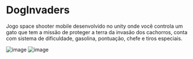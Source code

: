 # DogInvaders

Jogo space shooter mobile desenvolvido no unity onde você controla um gato que tem a missão de proteger a terra da invasão dos cachorros, conta com sistema de dificuldade, gasolina, pontuação, chefe e tiros especiais.

![image](https://github.com/gabs4841/DogInvaders/assets/74026100/5ec8f6c4-8b8e-44fd-a818-b385ae539a12)
![image](https://github.com/gabs4841/DogInvaders/assets/74026100/3fa77b5e-bacc-4867-beb1-fd81becfa67f)
